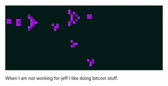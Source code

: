 
<p align="center">
  <img src="https://github.com/violet360/violet360/blob/main/conwey.gif"><br>
</p>

When I am not working for jeff I like doing bitcoin stuff.
